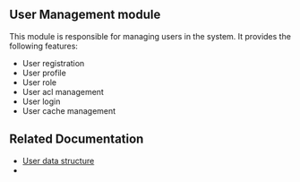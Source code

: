 ## User Management module
This module is responsible for managing users in the system. It provides the following features:
- User registration
- User profile
- User role
- User acl management
- User login 
- User cache management

## Related Documentation
- [User data structure](./user_structure.md)
- 



